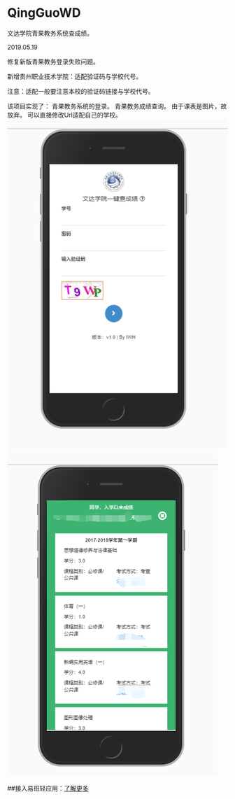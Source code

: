 # QingGuoWD
文达学院青果教务系统查成绩。

2019.05.19

 修复新版青果教务登录失败问题。

新增贵州职业技术学院：适配验证码与学校代号。

注意：适配一般要注意本校的验证码链接与学校代号。

该项目实现了：
青果教务系统的登录。
青果教务成绩查询。
由于课表是图片，故放弃。
可以直接修改Url适配自己的学校。
![Image text](./examples_img/login.png)
![Image text](./examples_img/scores.png)

##接入易班轻应用：[了解更多](https://github.com/iwh718/YBAPI)
